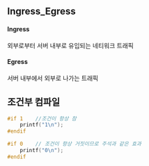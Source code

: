 ## Ingress_Egress
#### Ingress 
외부로부터 서버 내부로 유입되는 네티워크 트래픽
#### Egress
서버 내부에서 외부로 나가는 트래픽 
## 조건부 컴파일
```c
#if 1    //조건이 항상 참
    printf("1\n");
#endif

#if 0    // 조건이 항상 거짓이므로 주석과 같은 효과
    printf("0\n");
#endif
```
